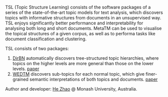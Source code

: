 TSL (Topic Structure Learning) consists of the software packages of a series of the state-of-the-art topic models for text analysis, which discovers topics with informative structures from documents in an unsupervised way. TSL enjoys significantly better performance and interpretability for analysing both long and short documents. MetaTM can be used to visualise the topical structures of a given corpus, as well as to performa tasks like document classification and clustering.

TSL consists of two packages:
1. [DirBN](https://github.com/ethanhezhao/DirBN) automatically discovers tree-structured topic hierarchies, where topics on the higher levels are more general than those on the lower levels. [paper](https://papers.nips.cc/paper/8020-dirichlet-belief-networks-for-topic-structure-learning.pdf)
2. [WEDTM](https://github.com/ethanhezhao/WEDTM) discovers sub-topics for each normal topic, which give finer-grained semantic interpretations of both topics and documents. [paper](http://proceedings.mlr.press/v80/zhao18a)
  
Author and developer: [He Zhao](https://ethanhezhao.github.io) @ Monash University, Australia.
